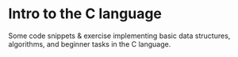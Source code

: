 # Intro to the C language

Some code snippets & exercise implementing basic data structures, algorithms, and beginner tasks in the C language.

